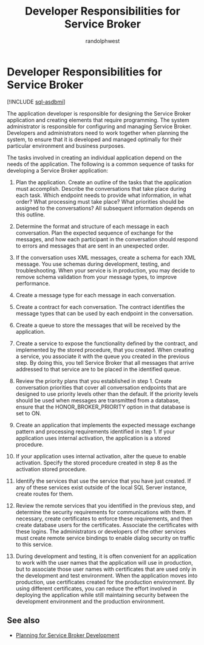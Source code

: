﻿---
title: Developer Responsibilities for Service Broker
description: "The application developer is responsible for designing the Service Broker application and creating elements that require programming."
ms.prod: sql
ms.technology: configuration
ms.topic: conceptual
author: randolphwest
ms.author: rwestMSFT
ms.reviewer: mikeray, maghan
ms.date: "03/30/2022"
---

# Developer Responsibilities for Service Broker

[!INCLUDE [sql-asdbmi](../../includes/applies-to-version/sql-asdbmi.md)]

The application developer is responsible for designing the Service Broker application and creating elements that require programming. The system administrator is responsible for configuring and managing Service Broker. Developers and administrators need to work together when planning the system, to ensure that it is developed and managed optimally for their particular environment and business purposes.

The tasks involved in creating an individual application depend on the needs of the application. The following is a common sequence of tasks for developing a Service Broker application:

1. Plan the application. Create an outline of the tasks that the application must accomplish. Describe the conversations that take place during each task. Which endpoint needs to provide what information, in what order? What processing must take place? What priorities should be assigned to the conversations? All subsequent information depends on this outline.

2. Determine the format and structure of each message in each conversation. Plan the expected sequence of exchange for the messages, and how each participant in the conversation should respond to errors and messages that are sent in an unexpected order.

3. If the conversation uses XML messages, create a schema for each XML message. You use schemas during development, testing, and troubleshooting. When your service is in production, you may decide to remove schema validation from your message types, to improve performance.

4. Create a message type for each message in each conversation.

5. Create a contract for each conversation. The contract identifies the message types that can be used by each endpoint in the conversation.

6. Create a queue to store the messages that will be received by the application.

7. Create a service to expose the functionality defined by the contract, and implemented by the stored procedure, that you created. When creating a service, you associate it with the queue you created in the previous step. By doing this, you tell Service Broker that all messages that arrive addressed to that service are to be placed in the identified queue.

8. Review the priority plans that you established in step 1. Create conversation priorities that cover all conversation endpoints that are designed to use priority levels other than the default. If the priority levels should be used when messages are transmitted from a database, ensure that the HONOR_BROKER_PRIORITY option in that database is set to ON.

9. Create an application that implements the expected message exchange pattern and processing requirements identified in step 1. If your application uses internal activation, the application is a stored procedure.

10. If your application uses internal activation, alter the queue to enable activation. Specify the stored procedure created in step 8 as the activation stored procedure.

11. Identify the services that use the service that you have just created. If any of these services exist outside of the local SQL Server instance, create routes for them.

12. Review the remote services that you identified in the previous step, and determine the security requirements for communications with them. If necessary, create certificates to enforce these requirements, and then create database users for the certificates. Associate the certificates with these logins. The administrators or developers of the other services must create remote service bindings to enable dialog security on traffic to this service.

13. During development and testing, it is often convenient for an application to work with the user names that the application will use in production, but to associate those user names with certificates that are used only in the development and test environment. When the application moves into production, use certificates created for the production environment. By using different certificates, you can reduce the effort involved in deploying the application while still maintaining security between the development environment and the production environment.

## See also

- [Planning for Service Broker Development](planning-for-service-broker-development.md)